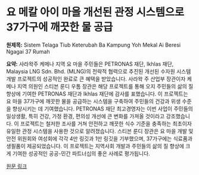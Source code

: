 # 요 메칼 아이 마을 개선된 관정 시스템으로 37가구에 깨끗한 물 공급

**원제목:** Sistem Telaga Tiub Keterubah Ba Kampung Yoh Mekal Ai Beresi Ngagai 37 Rumah

**요약:** 사라왁주 케메나 지역 요 마을 주민들은 PETRONAS 재단, Ikhlas 재단, Malaysia LNG Sdn. Bhd. (MLNG)의 전략적 협력으로 추진된 개선된 수자원 시스템 개발 프로젝트의 성공적인 완료로 큰 혜택을 받았습니다.  사라왁 주 산업부 장관이자 케메나 지역 의원인 스티븐 룬디 우톰 장관은 해당 프로젝트를 통해 오지 주민들의 삶의 질 향상에 기여한 PETRONAS 재단과 Ikhlas 재단에 감사를 표했습니다.  이 프로젝트는 요 마을 37가구에 깨끗한 물을 공급하는 시스템을 구축하여 주민들의 건강과 위생 수준을 향상시키는 데 기여했습니다.  PETRONAS 재단 최고경영자는 이번 사업이 주민들의 일상생활, 특히 건강, 가정 환경, 편의성 개선에 큰 변화를 가져올 것이라고 강조했습니다.  이 프로젝트는 철저한 조사를 거쳐 안전하고 깨끗한 식수 기준을 충족하는 최초이자 유일한 관정 시스템을 사용한 것으로 알려졌습니다.  스티븐 룬디 장관은 요 마을 개발 및 안전 위원회와 여성회에 각각 4만 링깃과 1만 링깃을 기부했으며,  37가구에는 식료품과 생필품이 제공되었습니다.  이 프로젝트는 지역사회 개발과 주민들의 삶의 질 향상에 크게 기여한 성공적인 공공-민간 파트너십의 좋은 사례로 평가됩니다.

[원문 링크](https://premierdept.sarawak.gov.my/web/subpage/news_view/21660/UKAS)

